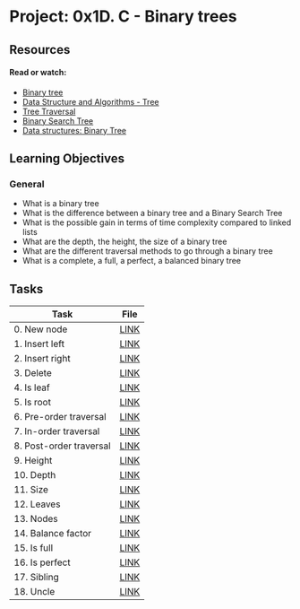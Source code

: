 # Project: 0x1D. C - Binary trees

## Resources

#### Read or watch:

-   [Binary tree](https://intranet.alxswe.com/rltoken/1F2x42-8vUbOmU4L1C1KMg)
-   [Data Structure and Algorithms - Tree](https://intranet.alxswe.com/rltoken/QmcTMCkQyrgMjrqoWxYdhw)
-   [Tree Traversal](https://intranet.alxswe.com/rltoken/z6ZaXr_RxwE5nTHAUx_dfQ)
-   [Binary Search Tree](https://intranet.alxswe.com/rltoken/qO5dBlMnYJzbaWG3xVpcnQ)
-   [Data structures: Binary Tree](https://intranet.alxswe.com/rltoken/BeyJ2gjlE7_djwRiDyeHig)

## Learning Objectives

### General

-   What is a binary tree
-   What is the difference between a binary tree and a Binary Search Tree
-   What is the possible gain in terms of time complexity compared to linked lists
-   What are the depth, the height, the size of a binary tree
-   What are the different traversal methods to go through a binary tree
-   What is a complete, a full, a perfect, a balanced binary tree

## Tasks

| Task                    | File                                   |
| ----------------------- | -------------------------------------- |
| 0. New node             | [LINK](./0-binary_tree_node.c)         |
| 1. Insert left          | [LINK](./1-binary_tree_insert_left.c)  |
| 2. Insert right         | [LINK](./2-binary_tree_insert_right.c) |
| 3. Delete               | [LINK](./3-binary_tree_delete.c)       |
| 4. Is leaf              | [LINK](./4-binary_tree_is_leaf.c)      |
| 5. Is root              | [LINK](./5-binary_tree_is_root.c)      |
| 6. Pre-order traversal  | [LINK](./6-binary_tree_preorder.c)     |
| 7. In-order traversal   | [LINK](./7-binary_tree_inorder.c)      |
| 8. Post-order traversal | [LINK](./8-binary_tree_postorder.c)    |
| 9. Height               | [LINK](./9-binary_tree_height.c)       |
| 10. Depth               | [LINK](./10-binary_tree_depth.c)       |
| 11. Size                | [LINK](./11-binary_tree_size.c)        |
| 12. Leaves              | [LINK](./12-binary_tree_leaves.c)      |
| 13. Nodes               | [LINK](./13-binary_tree_nodes.c)       |
| 14. Balance factor      | [LINK](./14-binary_tree_balance.c)     |
| 15. Is full             | [LINK](./15-binary_tree_is_full.c)     |
| 16. Is perfect          | [LINK](./16-binary_tree_is_perfect.c)  |
| 17. Sibling             | [LINK](./17-binary_tree_sibling.c)     |
| 18. Uncle               | [LINK](./18-binary_tree_uncle.c)       |
